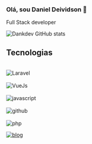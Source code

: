 
### Olá, sou Daniel Deividson 👋
Full Stack developer 

![Dankdev GitHub stats](https://github-readme-stats.vercel.app/api?username=Dankdev021&show_icons=true&theme=dracula)

## Tecnologias

<div style="display: align-block"><br>
<img align="center" alt="Laravel" src="https://img.shields.io/badge/Laravel-FF2D20?style=for-the-badge&logo=laravel&logoColor=white">
</div>

<div style="display: align-block"><br>
<img align="center" alt="VueJs" src="https://img.shields.io/badge/Vue.js-35495E?style=for-the-badge&logo=vue.js&logoColor=4FC08D">
</div>

<div style="display: align-block"><br>
<img align="center" alt="javascript" src="https://img.shields.io/badge/JavaScript-F7DF1E?style=for-the-badge&logo=javascript&logoColor=black">
</div>

<div style="display: align-block"><br>
<img align="center" alt="github" src="https://img.shields.io/badge/GitHub-100000?style=for-the-badge&logo=github&logoColor=white">
</div>

<div style="display: align-block"><br>
<img align="center" alt="php" src="https://img.shields.io/badge/PHP-777BB4?style=for-the-badge&logo=php&logoColor=white">
</div>


[![blog](https://img.shields.io/badge/LinkedIn-0077B5?style=for-the-badge&logo=linkedin&logoColor=white)](www.linkedin.com/in/danieldevidson)
